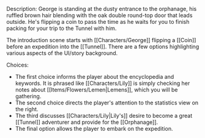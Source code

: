 Description: George is standing at the dusty entrance to the orphanage, his ruffled brown hair blending with the oak double round-top door that leads outside. He's flipping a coin to pass the time as he waits for you to finish packing for your trip to the Tunnel with him.

The introduction scene starts with [[Characters/George]] flipping a [[Coin]] before an expedition into the [[Tunnel]]. There are a few options highlighting various aspects of the UI/story background.

Choices:
- The first choice informs the player about the encyclopedia and keywords. It is phrased like [[Characters/Lily]] is simply checking her notes about [[Items/Flowers/Lemen|Lemens]], which you will be gathering.
- The second choice directs the player's attention to the statistics view on the right.
- The third discusses [[Characters/Lily|Lily's]] desire to become a great [[Tunnel]] adventurer and provide for the [[Orphanage]].
- The final option allows the player to embark on the expedition.